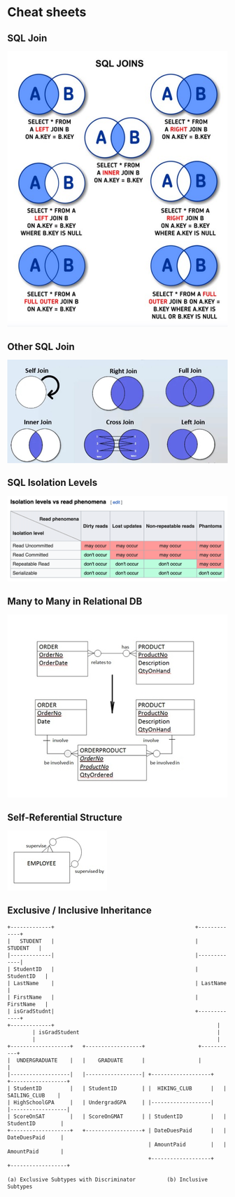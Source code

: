# Cheat sheets

## SQL Join

![SQL Join](./cheatsheet/sql_join.jpg)

## Other SQL Join

![OTher SQL Join](./cheatsheet/other_sql_join.jpg)

## SQL Isolation Levels

![SQL Isolation Levels](./cheatsheet/sql_isolation_level.png)

## Many to Many in Relational DB

![Many to Many in Relational DB](./cheatsheet/erd_many_to_many_in_relational_db.jpg)

## Self-Referential Structure

![Self-Referential Structure](./cheatsheet/erd_self_referential.jpg)

## Exclusive / Inclusive Inheritance

```text
+-------------+                                             +-------------+
|   STUDENT   |                                             |   STUDENT   |
|-------------|                                             |-------------|
| StudentID   |                                             | StudentID   |
| LastName    |                                             | LastName    |
| FirstName   |                                             | FirstName   |
| isGradStudnt|                                             +-------------+
+-------------+                                                    |
        | isGradStudent                                            |
        |                                                          |
+-------------------+   +------------------+                 +-----------+
|  UNDERGRADUATE    |   |    GRADUATE      |                 |           |
|-------------------|   |------------------| +-------------------+   +------------------+
| StudentID         |   | StudentID        | |  HIKING_CLUB      |   |  SAILING_CLUB    |
| HighSchoolGPA     |   | UndergradGPA     | |-------------------|   |------------------|
| ScoreOnSAT        |   | ScoreOnGMAT      | | StudentID         |   | StudentID        |
+-------------------+   +------------------+ | DateDuesPaid      |   | DateDuesPaid     |
                                             | AmountPaid        |   | AmountPaid       |
                                             +-------------------+   +------------------+

(a) Exclusive Subtypes with Discriminator          (b) Inclusive Subtypes
```
